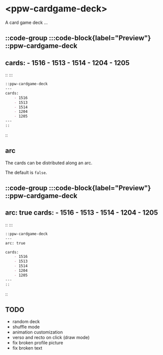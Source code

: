 # \<ppw-cardgame-deck\>


A card game deck ...

::code-group
:::code-block{label="Preview"}
::ppw-cardgame-deck
---
cards:
    - 1516
    - 1513
    - 1514
    - 1204
    - 1205
---
::
:::

```markdown [Code]
::ppw-cardgame-deck
---
cards:
    - 1516
    - 1513
    - 1514
    - 1204
    - 1205
---
::
```
::


## arc

The cards can be distributed along an arc.

The default is `false`.

::code-group
:::code-block{label="Preview"}
::ppw-cardgame-deck
---
arc: true
cards:
    - 1516
    - 1513
    - 1514
    - 1204
    - 1205
---
::
:::

```markdown [Code]
::ppw-cardgame-deck
---
arc: true

cards:
    - 1516
    - 1513
    - 1514
    - 1204
    - 1205
---
::
```
::


## TODO

* random deck
* shuffle mode
* animation customization
* verso and recto on click (draw mode)
* fix broken profile picture
* fix broken text